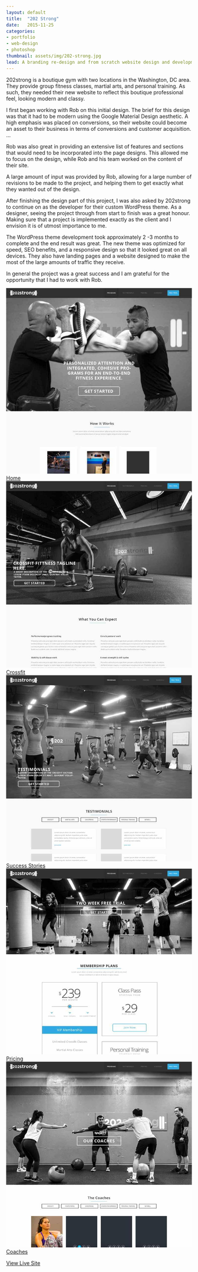```yaml
---
layout: default
title:  "202 Strong"
date:   2015-11-25
categories:
- portfolio
- web-design
- photoshop
thumbnail: assets/img/202-strong.jpg
lead: A branding re-design and from scratch website design and development
---
```


202strong is a boutique gym with two locations in the Washington, DC area. They provide group fitness classes, martial arts, and personal training.  As such, they needed their new website to reflect this boutique professional feel, looking modern and classy.

I first began working with Rob on this initial design. The brief for this design was that it had to be modern using the Google Material Design aesthetic. A high emphasis was placed on conversions, so their website could become an asset to their business in terms of conversions and customer acquisition.
…

Rob was also great in providing an extensive list of features and sections that would need to be incorporated into the page designs. This allowed me to focus on the design, while Rob and his team worked on the content of their site.

A large amount of input was provided by Rob, allowing for a large number of revisions to be made to the project, and helping them to get exactly what they wanted out of the design.

After finishing the design part of this project, I was also asked by 202strong to continue on as the developer for their custom WordPress theme. As a designer, seeing the project through from start to finish was a great honour.  Making sure that a project is implemented exactly as the client and I envision it is of utmost importance to me.

The WordPress theme development took approximately 2 -3 months to complete and the end result was great. The new theme was optimized for speed, SEO benefits, and a responsive design so that it looked great on all devices. They also have landing pages and a website designed to make the most of the large amounts of traffic they receive.

In general the project was a great success and I am grateful for the opportunity that I had to work with Rob.

<div class="row">
  <a class="col-sm-4 match-height" href="/assets/img/202-home.jpg" data-lightbox="strong">
    <img src="/assets/img/202-home-small.jpg" class="img-responsive">
    Home
  </a>
  <a class="col-sm-4 match-height" href="/assets/img/202-crossfit.jpg" data-lightbox="strong">
    <img src="/assets/img/202-crossfit-small.jpg" class="img-responsive">
    Crossfit
  </a>
  <a class="col-sm-4 match-height" href="/assets/img/202-testimonials.jpg" data-lightbox="strong">
    <img src="/assets/img/202-testimonials-small.jpg" class="img-responsive">
    Success Stories
  </a>
  <a class="col-sm-4 match-height" href="/assets/img/202-pricing.jpg" data-lightbox="strong">
    <img src="/assets/img/202-pricing-small.jpg" class="img-responsive">
    Pricing
  </a>
  <a class="col-sm-4 match-height" href="/assets/img/202-coaches.jpg" data-lightbox="strong">
    <img src="/assets/img/202-coaches-small.jpg" class="img-responsive">
    Coaches
  </a>
</div>

<a class="btn btn-metro" href="http://cornerstonecontent.org">View Live Site</a>
